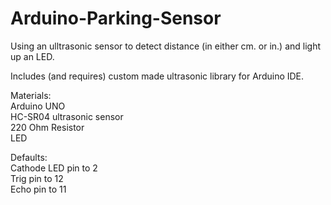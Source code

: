 # Arduino-Parking-Sensor
Using an ulltrasonic sensor to detect distance (in either cm. or in.) and light up an LED.

Includes (and requires) custom made ultrasonic library for Arduino IDE.

Materials:\
Arduino UNO\
HC-SR04 ultrasonic sensor\
220 Ohm Resistor\
LED

Defaults:\
Cathode LED pin to 2\
Trig pin to 12\
Echo pin to 11
